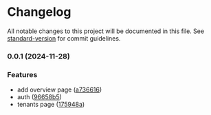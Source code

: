 # Changelog

All notable changes to this project will be documented in this file. See [standard-version](https://github.com/conventional-changelog/standard-version) for commit guidelines.

### 0.0.1 (2024-11-28)


### Features

* add overview page ([a736616](https://github.com/brinestone/scholaris/commit/a7366162fabc4d2ca672dfbc1bcce247d13751c2))
* auth ([96658b5](https://github.com/brinestone/scholaris/commit/96658b5273569dc146fbff61a7e46397e83b72cd))
* tenants page ([175948a](https://github.com/brinestone/scholaris/commit/175948a4ee6702a56e69f37128fa548f79da671e))

